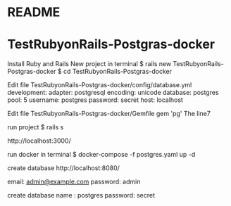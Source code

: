 # README
# TestRubyonRails-Postgras-docker
Install Ruby and Rails
New project in terminal
$ rails new TestRubyonRails-Postgras-docker
$ cd TestRubyonRails-Postgras-docker

Edit file TestRubyonRails-Postgras-docker/config/database.yml
development:
  adapter: postgresql
  encoding: unicode
  database: postgres
  pool: 5
  username: postgres
  password: secret
  host: localhost
  
  
Edit file TestRubyonRails-Postgras-docker/Gemfile
  gem 'pg'                 The line7
  
run project
$ rails s

http://localhost:3000/
  
run docker in terminal
$ docker-compose -f postgres.yaml up -d

create database 
http://localhost:8080/

 email: admin@example.com
 password: admin
 
 create database 
 name : postgres
 password: secret
